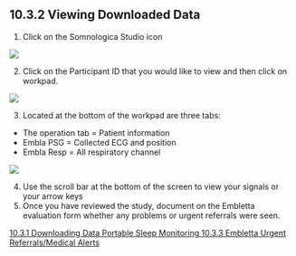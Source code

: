 ## 10.3.2 Viewing Downloaded Data

1. Click on the Somnologica Studio icon
  <div class="center">
    <img src=":images_path:/psm-01.png">
  </div>

2. Click on the Participant ID that you would like to view and then click on workpad.
  <div class="center">
    <img src=":images_path:/psm-02.png">
  </div>

3. Located at the bottom of the workpad are three tabs:
  * The operation tab = Patient information
  * Embla PSG = Collected ECG and position
  * Embla Resp = All respiratory channel
  <div class="center">
    <img src=":images_path:/psm-03.png">
  </div>

4. Use the scroll bar at the bottom of the screen to view your signals or your arrow keys
5. Once you have reviewed the study, document on the Embletta evaluation form whether any problems or urgent referrals were seen.



<div class="center">
<div class="btn-group">
  <a href=":pages_path:/manuals/portable-sleep-monitoring/10-03-01-download-data.md" class="btn btn-default">
    <span class="glyphicon glyphicon-chevron-left"></span>
    10.3.1 Downloading Data
  </a>

  <a href=":pages_path:/manuals/portable-sleep-monitoring" class="btn btn-default">
    <span class="glyphicon glyphicon-chevron-up"></span>
    Portable Sleep Monitoring
  </a>

  <a href=":pages_path:/manuals/portable-sleep-monitoring/10-03-03-00-urgent-medical-alerts.md" class="btn btn-success">
    10.3.3 Embletta Urgent Referrals/Medical Alerts
    <span class="glyphicon glyphicon-chevron-right"></span>
  </a>
</div>
</div>
